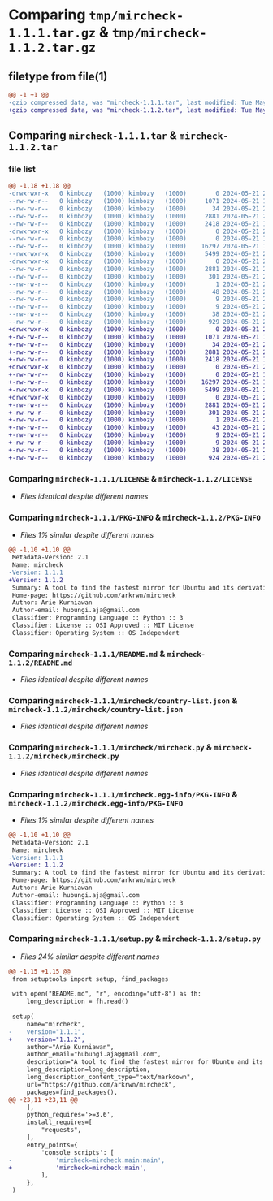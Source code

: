 # Comparing `tmp/mircheck-1.1.1.tar.gz` & `tmp/mircheck-1.1.2.tar.gz`

## filetype from file(1)

```diff
@@ -1 +1 @@
-gzip compressed data, was "mircheck-1.1.1.tar", last modified: Tue May 21 20:37:46 2024, max compression
+gzip compressed data, was "mircheck-1.1.2.tar", last modified: Tue May 21 20:39:27 2024, max compression
```

## Comparing `mircheck-1.1.1.tar` & `mircheck-1.1.2.tar`

### file list

```diff
@@ -1,18 +1,18 @@
-drwxrwxr-x   0 kimbozy   (1000) kimbozy   (1000)        0 2024-05-21 20:37:46.626503 mircheck-1.1.1/
--rw-rw-r--   0 kimbozy   (1000) kimbozy   (1000)     1071 2024-05-21 19:27:54.000000 mircheck-1.1.1/LICENSE
--rw-rw-r--   0 kimbozy   (1000) kimbozy   (1000)       34 2024-05-21 20:14:57.000000 mircheck-1.1.1/MANIFEST.in
--rw-rw-r--   0 kimbozy   (1000) kimbozy   (1000)     2881 2024-05-21 20:37:46.626503 mircheck-1.1.1/PKG-INFO
--rw-rw-r--   0 kimbozy   (1000) kimbozy   (1000)     2418 2024-05-21 19:50:01.000000 mircheck-1.1.1/README.md
-drwxrwxr-x   0 kimbozy   (1000) kimbozy   (1000)        0 2024-05-21 20:37:46.626503 mircheck-1.1.1/mircheck/
--rw-rw-r--   0 kimbozy   (1000) kimbozy   (1000)        0 2024-05-21 19:27:54.000000 mircheck-1.1.1/mircheck/__init__.py
--rw-rw-r--   0 kimbozy   (1000) kimbozy   (1000)    16297 2024-05-21 19:27:54.000000 mircheck-1.1.1/mircheck/country-list.json
--rwxrwxr-x   0 kimbozy   (1000) kimbozy   (1000)     5499 2024-05-21 20:20:06.000000 mircheck-1.1.1/mircheck/mircheck.py
-drwxrwxr-x   0 kimbozy   (1000) kimbozy   (1000)        0 2024-05-21 20:37:46.626503 mircheck-1.1.1/mircheck.egg-info/
--rw-rw-r--   0 kimbozy   (1000) kimbozy   (1000)     2881 2024-05-21 20:37:46.000000 mircheck-1.1.1/mircheck.egg-info/PKG-INFO
--rw-rw-r--   0 kimbozy   (1000) kimbozy   (1000)      301 2024-05-21 20:37:46.000000 mircheck-1.1.1/mircheck.egg-info/SOURCES.txt
--rw-rw-r--   0 kimbozy   (1000) kimbozy   (1000)        1 2024-05-21 20:37:46.000000 mircheck-1.1.1/mircheck.egg-info/dependency_links.txt
--rw-rw-r--   0 kimbozy   (1000) kimbozy   (1000)       48 2024-05-21 20:37:46.000000 mircheck-1.1.1/mircheck.egg-info/entry_points.txt
--rw-rw-r--   0 kimbozy   (1000) kimbozy   (1000)        9 2024-05-21 20:37:46.000000 mircheck-1.1.1/mircheck.egg-info/requires.txt
--rw-rw-r--   0 kimbozy   (1000) kimbozy   (1000)        9 2024-05-21 20:37:46.000000 mircheck-1.1.1/mircheck.egg-info/top_level.txt
--rw-rw-r--   0 kimbozy   (1000) kimbozy   (1000)       38 2024-05-21 20:37:46.626503 mircheck-1.1.1/setup.cfg
--rw-rw-r--   0 kimbozy   (1000) kimbozy   (1000)      929 2024-05-21 20:37:14.000000 mircheck-1.1.1/setup.py
+drwxrwxr-x   0 kimbozy   (1000) kimbozy   (1000)        0 2024-05-21 20:39:27.455559 mircheck-1.1.2/
+-rw-rw-r--   0 kimbozy   (1000) kimbozy   (1000)     1071 2024-05-21 19:27:54.000000 mircheck-1.1.2/LICENSE
+-rw-rw-r--   0 kimbozy   (1000) kimbozy   (1000)       34 2024-05-21 20:14:57.000000 mircheck-1.1.2/MANIFEST.in
+-rw-rw-r--   0 kimbozy   (1000) kimbozy   (1000)     2881 2024-05-21 20:39:27.455559 mircheck-1.1.2/PKG-INFO
+-rw-rw-r--   0 kimbozy   (1000) kimbozy   (1000)     2418 2024-05-21 19:50:01.000000 mircheck-1.1.2/README.md
+drwxrwxr-x   0 kimbozy   (1000) kimbozy   (1000)        0 2024-05-21 20:39:27.455559 mircheck-1.1.2/mircheck/
+-rw-rw-r--   0 kimbozy   (1000) kimbozy   (1000)        0 2024-05-21 19:27:54.000000 mircheck-1.1.2/mircheck/__init__.py
+-rw-rw-r--   0 kimbozy   (1000) kimbozy   (1000)    16297 2024-05-21 19:27:54.000000 mircheck-1.1.2/mircheck/country-list.json
+-rwxrwxr-x   0 kimbozy   (1000) kimbozy   (1000)     5499 2024-05-21 20:20:06.000000 mircheck-1.1.2/mircheck/mircheck.py
+drwxrwxr-x   0 kimbozy   (1000) kimbozy   (1000)        0 2024-05-21 20:39:27.455559 mircheck-1.1.2/mircheck.egg-info/
+-rw-rw-r--   0 kimbozy   (1000) kimbozy   (1000)     2881 2024-05-21 20:39:27.000000 mircheck-1.1.2/mircheck.egg-info/PKG-INFO
+-rw-rw-r--   0 kimbozy   (1000) kimbozy   (1000)      301 2024-05-21 20:39:27.000000 mircheck-1.1.2/mircheck.egg-info/SOURCES.txt
+-rw-rw-r--   0 kimbozy   (1000) kimbozy   (1000)        1 2024-05-21 20:39:27.000000 mircheck-1.1.2/mircheck.egg-info/dependency_links.txt
+-rw-rw-r--   0 kimbozy   (1000) kimbozy   (1000)       43 2024-05-21 20:39:27.000000 mircheck-1.1.2/mircheck.egg-info/entry_points.txt
+-rw-rw-r--   0 kimbozy   (1000) kimbozy   (1000)        9 2024-05-21 20:39:27.000000 mircheck-1.1.2/mircheck.egg-info/requires.txt
+-rw-rw-r--   0 kimbozy   (1000) kimbozy   (1000)        9 2024-05-21 20:39:27.000000 mircheck-1.1.2/mircheck.egg-info/top_level.txt
+-rw-rw-r--   0 kimbozy   (1000) kimbozy   (1000)       38 2024-05-21 20:39:27.455559 mircheck-1.1.2/setup.cfg
+-rw-rw-r--   0 kimbozy   (1000) kimbozy   (1000)      924 2024-05-21 20:38:50.000000 mircheck-1.1.2/setup.py
```

### Comparing `mircheck-1.1.1/LICENSE` & `mircheck-1.1.2/LICENSE`

 * *Files identical despite different names*

### Comparing `mircheck-1.1.1/PKG-INFO` & `mircheck-1.1.2/PKG-INFO`

 * *Files 1% similar despite different names*

```diff
@@ -1,10 +1,10 @@
 Metadata-Version: 2.1
 Name: mircheck
-Version: 1.1.1
+Version: 1.1.2
 Summary: A tool to find the fastest mirror for Ubuntu and its derivatives
 Home-page: https://github.com/arkrwn/mircheck
 Author: Arie Kurniawan
 Author-email: hubungi.aja@gmail.com
 Classifier: Programming Language :: Python :: 3
 Classifier: License :: OSI Approved :: MIT License
 Classifier: Operating System :: OS Independent
```

### Comparing `mircheck-1.1.1/README.md` & `mircheck-1.1.2/README.md`

 * *Files identical despite different names*

### Comparing `mircheck-1.1.1/mircheck/country-list.json` & `mircheck-1.1.2/mircheck/country-list.json`

 * *Files identical despite different names*

### Comparing `mircheck-1.1.1/mircheck/mircheck.py` & `mircheck-1.1.2/mircheck/mircheck.py`

 * *Files identical despite different names*

### Comparing `mircheck-1.1.1/mircheck.egg-info/PKG-INFO` & `mircheck-1.1.2/mircheck.egg-info/PKG-INFO`

 * *Files 1% similar despite different names*

```diff
@@ -1,10 +1,10 @@
 Metadata-Version: 2.1
 Name: mircheck
-Version: 1.1.1
+Version: 1.1.2
 Summary: A tool to find the fastest mirror for Ubuntu and its derivatives
 Home-page: https://github.com/arkrwn/mircheck
 Author: Arie Kurniawan
 Author-email: hubungi.aja@gmail.com
 Classifier: Programming Language :: Python :: 3
 Classifier: License :: OSI Approved :: MIT License
 Classifier: Operating System :: OS Independent
```

### Comparing `mircheck-1.1.1/setup.py` & `mircheck-1.1.2/setup.py`

 * *Files 24% similar despite different names*

```diff
@@ -1,15 +1,15 @@
 from setuptools import setup, find_packages
 
 with open("README.md", "r", encoding="utf-8") as fh:
     long_description = fh.read()
 
 setup(
     name="mircheck",
-    version="1.1.1",
+    version="1.1.2",
     author="Arie Kurniawan",
     author_email="hubungi.aja@gmail.com",
     description="A tool to find the fastest mirror for Ubuntu and its derivatives",
     long_description=long_description,
     long_description_content_type="text/markdown",
     url="https://github.com/arkrwn/mircheck",
     packages=find_packages(),
@@ -23,11 +23,11 @@
     ],
     python_requires='>=3.6',
     install_requires=[
         "requests",
     ],
     entry_points={
         'console_scripts': [
-            'mircheck=mircheck.main:main',
+            'mircheck=mircheck:main',
         ],
     },
 )
```

